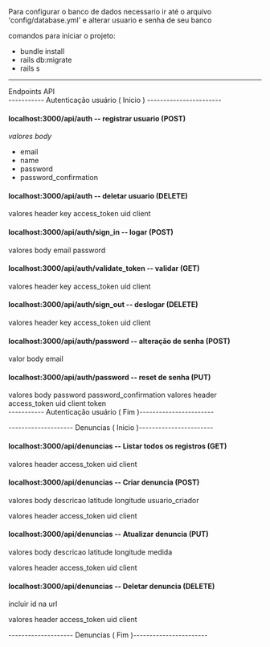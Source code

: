Para configurar o banco de dados necessario ir até o arquivo 'config/database.yml' e alterar usuario e senha de seu banco

comandos para iniciar o projeto:
 - bundle install
 - rails db:migrate
 - rails s                                                                                                                                                            
 
------------------------------------------------------------------------------------------------------------------------------------------------------------------
Endpoints API                                                                                                                                                       
----------- Autenticação usuário ( Inicio ) -----------------------
#### localhost:3000/api/auth -- registrar usuario (POST)
 *valores body*
  - email
  - name
  - password
  - password_confirmation
  
#### localhost:3000/api/auth  -- deletar usuario (DELETE)
 valores header
  key
   access_token
   uid
   client

#### localhost:3000/api/auth/sign_in  -- logar (POST)
 valores body
  email
  password

#### localhost:3000/api/auth/validate_token  -- validar (GET)
 valores header
  key
   access_token
   uid
   client
 
#### localhost:3000/api/auth/sign_out  -- deslogar (DELETE)
 valores header
  key
   access_token
   uid
   client
  
#### localhost:3000/api/auth/password -- alteração de senha (POST)
 valor body
  email
  
#### localhost:3000/api/auth/password -- reset de senha (PUT)
 valores body
  password
  password_confirmation
 valores header
  access_token
  uid
  client
  token                                                                                                                                                            
----------- Autenticação usuário ( Fim )-----------------------
                                                                                                                                                                    
-------------------- Denuncias ( Inicio )-----------------------

#### localhost:3000/api/denuncias -- Listar todos os registros (GET)
 valores header
  access_token
  uid
  client
 
#### localhost:3000/api/denuncias -- Criar denuncia (POST)
 valores body
  descricao
  latitude
  longitude
  usuario_criador 
  
 valores header
  access_token
  uid
  client
 
#### localhost:3000/api/denuncias -- Atualizar denuncia (PUT)
 valores body
  descricao
  latitude
  longitude
  medida

 valores header
  access_token
  uid
  client
 
#### localhost:3000/api/denuncias -- Deletar denuncia (DELETE)
 incluir id na url
 
 valores header
  access_token
  uid
  client
 
-------------------- Denuncias ( Fim )-----------------------



